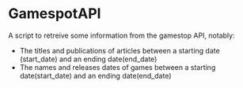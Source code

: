 # GamespotAPI
A script to retreive some information from the gamestop API, notably:
  - The titles and publications of articles between a starting date (start_date) and an ending date(end_date)
  - The names and releases dates of games between a starting date(start_date) and an ending date(end_date)
